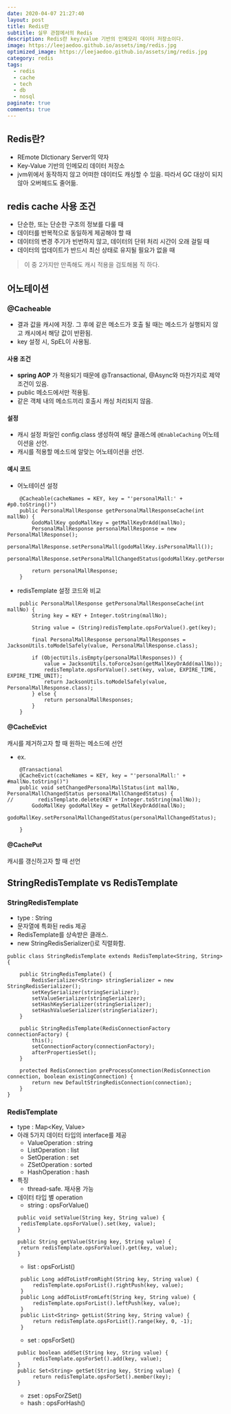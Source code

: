 ```yaml
---
date: 2020-04-07 21:27:40
layout: post
title: Redis란
subtitle: 실무 관점에서의 Redis
description: Redis란 key/value 기반의 인메모리 데이터 저장소이다.
image: https://leejaedoo.github.io/assets/img/redis.jpg
optimized_image: https://leejaedoo.github.io/assets/img/redis.jpg
category: redis
tags:
  - redis
  - cache
  - tech
  - db
  - nosql
paginate: true
comments: true
---
```

## Redis란?
* REmote DIctionary Server의 약자
* Key-Value 기반의 인메모리 데이터 저장소
* jvm위에서 동작하지 않고 어떠한 데이터도 캐싱할 수 있음. 따라서 GC 대상이 되지 않아 오버헤드도 줄어듦.
## redis cache 사용 조건
* 단순한, 또는 단순한 구조의 정보를 다룰 때
* 데이터를 반복적으로 동일하게 제공해야 할 때
* 데이터의 변경 주기가 빈번하지 않고, 데이터의 단위 처리 시간이 오래 걸릴 때
* 데이터의 업데이트가 반드시 최신 상태로 유지될 필요가 없을 때

> 이 중 2가지만 만족해도 캐시 적용을 검토해봄 직 하다.

## 어노테이션
### @Cacheable
- 결과 값을 캐시에 저장. 그 후에 같은 메소드가 호출 될 때는 메소드가 실행되지 않고 캐시에서 해당 값이 반환됨.
- key 설정 시, SpEL이 사용됨.
#### 사용 조건
- **spring AOP** 가 적용되기 때문에 @Transactional, @Async와 마찬가지로 제약조건이 있음.
- public 메소드에서만 적용됨.
- 같은 객체 내의 메소드끼리 호출시 캐싱 처리되지 않음.
#### 설정
- 캐시 설정 파일인 config.class 생성하여 해당 클래스에 `@EnableCaching` 어노테이션을 선언.
- 캐시를 적용할 메소드에 알맞는 어노테이션을 선언.

#### 예시 코드
* 어노테이션 설정
```
    @Cacheable(cacheNames = KEY, key = "'personalMall:' + #p0.toString()")
    public PersonalMallResponse getPersonalMallResponseCache(int mallNo) {
        GodoMallKey godoMallKey = getMallKeyOrAdd(mallNo);
        PersonalMallResponse personalMallResponse = new PersonalMallResponse();
        personalMallResponse.setPersonalMall(godoMallKey.isPersonalMall());
        personalMallResponse.setPersonalMallChangedStatus(godoMallKey.getPersonalMallChangedStatus());

        return personalMallResponse;
    }
```
* redisTemplate 설정 코드와 비교
```
    public PersonalMallResponse getPersonalMallResponseCache(int mallNo) {
        String key = KEY + Integer.toString(mallNo);

        String value = (String)redisTemplate.opsForValue().get(key);

        final PersonalMallResponse personalMallResponses = JacksonUtils.toModelSafely(value, PersonalMallResponse.class);

        if (ObjectUtils.isEmpty(personalMallResponses)) {
            value = JacksonUtils.toForceJson(getMallKeyOrAdd(mallNo));
            redisTemplate.opsForValue().set(key, value, EXPIRE_TIME, EXPIRE_TIME_UNIT);
            return JacksonUtils.toModelSafely(value, PersonalMallResponse.class);
        } else {
            return personalMallResponses;
        }
    }
```
#### @CacheEvict
캐시를 제거하고자 할 때 원하는 메소드에 선언
* ex.
```
    @Transactional
    @CacheEvict(cacheNames = KEY, key = "'personalMall:' + #mallNo.toString()")
    public void setChangedPersonalMallStatus(int mallNo, PersonalMallChangedStatus personalMallChangedStatus) {
//        redisTemplate.delete(KEY + Integer.toString(mallNo));
        GodoMallKey godoMallKey = getMallKeyOrAdd(mallNo);
        godoMallKey.setPersonalMallChangedStatus(personalMallChangedStatus);

    }
```
#### @CachePut
캐시를 갱신하고자 할 때 선언

## StringRedisTemplate vs RedisTemplate
### StringRedisTemplate
- type : String
- 문자열에 특화된 redis 제공
- RedisTemplate를 상속받은 클래스.
- new StringRedisSerializer()로 직렬화함.
```
public class StringRedisTemplate extends RedisTemplate<String, String> {

	public StringRedisTemplate() {
		RedisSerializer<String> stringSerializer = new StringRedisSerializer();
		setKeySerializer(stringSerializer);
		setValueSerializer(stringSerializer);
		setHashKeySerializer(stringSerializer);
		setHashValueSerializer(stringSerializer);
	}

	public StringRedisTemplate(RedisConnectionFactory connectionFactory) {
		this();
		setConnectionFactory(connectionFactory);
		afterPropertiesSet();
	}

	protected RedisConnection preProcessConnection(RedisConnection connection, boolean existingConnection) {
		return new DefaultStringRedisConnection(connection);
	}
}
```
### RedisTemplate
- type : Map<Key, Value>
- 아래 5가지 데이터 타입의 interface를 제공
    - ValueOperation : string
    - ListOperation : list
    - SetOperation : set
    - ZSetOperation : sorted
    - HashOperation : hash
- 특징
    - thread-safe. 재사용 가능
- 데이터 타입 별 operation
    - string : opsForValue()
   ```
   public void setValue(String key, String value) {
    redisTemplate.opsForValue().set(key, value);
   }
   
   public String getValue(String key, String value) {
    return redisTemplate.opsForValue().get(key, value);
   }
   ```
   - list : opsForList()
   ```
    public Long addToListFromRight(String key, String value) {
        redisTemplate.opsForList().rightPush(key, value);
    }
    public Long addToListFromLeft(String key, String value) {
        redisTemplate.opsForList().leftPush(key, value);
    }
    public List<String> getList(String key, String value) {
        return redisTemplate.opsForList().range(key, 0, -1);
    }
   ```
   - set : opsForSet()
   ```
   public boolean addSet(String key, String value) {
        redisTemplate.opsForSet().add(key, value);
   }
   public Set<String> getSet(String key, String value) {
        return redisTemplate.opsForSet().member(key);
   }
   ```
   - zset : opsForZSet()
   - hash : opsForHash()